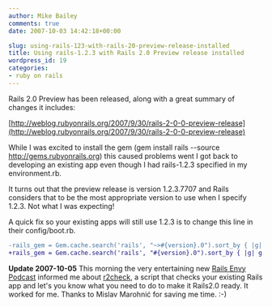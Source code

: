 ```yaml
---
author: Mike Bailey
comments: true
date: 2007-10-03 14:42:18+00:00

slug: using-rails-123-with-rails-20-preview-release-installed
title: Using rails-1.2.3 with Rails 2.0 Preview release installed
wordpress_id: 19
categories:
- ruby on rails
---
```


Rails 2.0 Preview has been released, along with a great summary of
changes it includes:

[http://weblog.rubyonrails.org/2007/9/30/rails-2-0-0-preview-release](http://weblog.rubyonrails.org/2007/9/30/rails-2-0-0-preview-release)

While I was excited to install the gem (gem install rails --source
http://gems.rubyonrails.org) this caused problems went I got back to
developing an existing app even though I had rails-1.2.3 specified in
my environment.rb.

It turns out that the preview release is version 1.2.3.7707 and Rails
considers that to be the most appropriate version to use when I
specify 1.2.3. Not what I was expecting!

A quick fix so your existing apps will still use 1.2.3 is to change this line in their config/boot.rb.

```diff
-rails_gem = Gem.cache.search('rails', "~>#{version}.0").sort_by { |g| g.version.version }.last
+rails_gem = Gem.cache.search('rails', "#{version}.0").sort_by { |g| g.version.version }.last`
```

**Update 2007-10-05**
This morning the very entertaining new [Rails Envy
Podcast](http://www.railsenvy.com/podcast) informed me about
[r2check](http://pastie.caboo.se/private/krcevozww61drdeza13e3a), a script that
checks your existing Rails app and let's you know what you need to do to make
it Rails2.0 ready. It worked for me. Thanks to Mislav Marohnić for saving me
time. :-)
